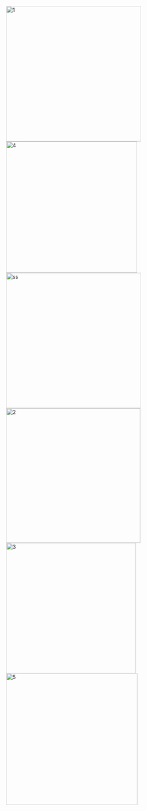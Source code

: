 <img width="370" alt="1" src="https://user-images.githubusercontent.com/114726530/196509130-1e145387-30a7-4a4c-a50b-dab6d81fcde5.PNG">
<img width="359" alt="4" src="https://user-images.githubusercontent.com/114726530/196509053-2711b7f6-a562-49ad-bed1-bb69d0bb38ee.PNG">
<img width="370" alt="ss" src="https://user-images.githubusercontent.com/114726530/196510879-98f23405-6ed7-4320-b49d-cfb8164478b0.PNG">
<img width="368" alt="2" src="https://user-images.githubusercontent.com/114726530/196509226-369611ce-4985-4a0c-a122-73dde79b00a6.PNG">
<img width="356" alt="3" src="https://user-images.githubusercontent.com/114726530/196510221-5e92b3dc-0793-43c4-9336-faa3c9dea1b0.PNG">
<img width="360" alt="5" src="https://user-images.githubusercontent.com/114726530/196510313-61b1ba73-3d71-45e4-948b-ee74a7d1c0f2.PNG">

